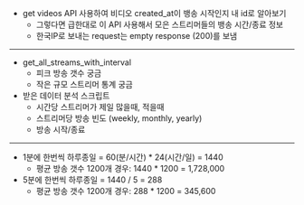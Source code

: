   * get videos API 사용하여 비디오 created_at이 뱅송 시작인지 내 id로 알아보기
    * 그렇다면 급한대로 이 API 사용해서 모은 스트리머들의 뱅송 시간/종료 정보
    * 한국IP로 보내는 request는 empty response (200)를 보냄
---
  * get_all_streams_with_interval
    * 피크 방송 갯수 궁금
    * 작은 규모 스트리머 통계 궁금
  * 받은 데이터 분석 스크립트
    * 시간당 스트리머가 제일 많을때, 적을때
    * 스트리머당 방송 빈도 (weekly, monthly, yearly)
    * 방송 시작/종료
---
  * 1분에 한번씩 하루종일 = 60(분/시간) * 24(시간/일) = 1440
    * 평균 방송 갯수 1200개 경우: 1440 * 1200 = 1,728,000
  * 5분에 한번씩 하루종일 = 1440 / 5 = 288
    * 평균 방송 갯수 1200개 경우: 288 * 1200 =  345,600